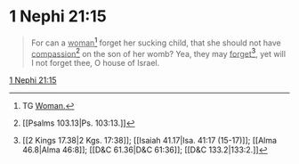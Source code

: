 # 1 Nephi 21:15

> For can a <u>woman</u>[^a] forget her sucking child, that she should not have <u>compassion</u>[^b] on the son of her womb? Yea, they may <u>forget</u>[^c], yet will I not forget thee, O house of Israel.

[1 Nephi 21:15](https://www.churchofjesuschrist.org/study/scriptures/bofm/1-ne/21?lang=eng&id=p15#p15)


[^a]: TG [Woman.](https://www.churchofjesuschrist.org/study/scriptures/tg/woman?lang=eng)
[^b]: [[Psalms 103.13|Ps. 103:13.]]
[^c]: [[2 Kings 17.38|2 Kgs. 17:38]]; [[Isaiah 41.17|Isa. 41:17 (15-17)]]; [[Alma 46.8|Alma 46:8]]; [[D&C 61.36|D&C 61:36]]; [[D&C 133.2|133:2.]]
